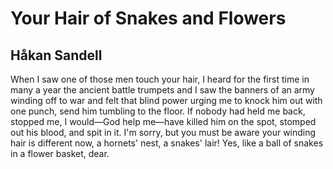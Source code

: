 # Your Hair of Snakes and Flowers
## Håkan Sandell
When I saw one of those men touch your hair,
I heard for the first time in many a year
the ancient battle trumpets and I saw
the banners of an army winding off to war
and felt that blind power urging me to knock
him out with one punch, send him tumbling to the floor.
If nobody had held me back, stopped me,
I would—God help me—have killed him on the spot,
stomped out his blood, and spit in it. I'm sorry,
but you must be aware your winding hair
is different now, a hornets' nest, a snakes' lair!
Yes, like a ball of snakes in a flower basket, dear.